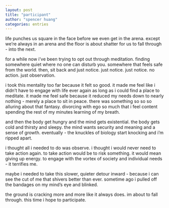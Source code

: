 ```yaml
---
layout: post
title: "participant"
author: "spencer huang"
categories: entries
---
```


life punches us square in the face before we even get in the arena. except we’re always in an arena and the floor is about shatter for us to fall through - into the next. 

for a while now i’ve been trying to opt out through meditation. finding somewhere quiet where no one can disturb you. somewhere that feels safe from the world. then, sit back and just notice. just notice. just notice. no action. just observation. 

i took this mentality too far because it felt so good. it made me feel like i didn’t have to engage with life ever again as long as i could find a place to meditate. it made me feel safe because it reduced my needs down to nearly nothing - merely a place to sit in peace. there was something so so so alluring about that fantasy. divorcing with ego so much that i feel content spending the rest of my minutes learning of my breath. 

and then the body get hungry and the mind gets existential. the body gets cold and thirsty and sleepy. the mind wants security and meaning and a sense of growth. eventually - the knuckles of biology start knocking and i’m ripped apart.

i thought all i needed to do was observe. i thought i would never need to take action again. to take action would be to risk something. it would mean giving up energy. to engage with the vortex of society and individual needs - it terrifies me. 

maybe i needed to take this slower, quieter detour inward - because i can see the cut of me that shivers better than ever. sometime ago i pulled off the bandages on my mind’s eye and blinked.

the ground is cracking more and more like it always does. im about to fall through. this time i hope to participate.
